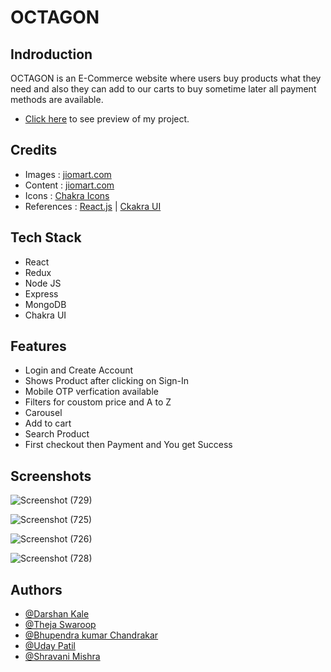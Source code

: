 # OCTAGON


## Indroduction
OCTAGON is an E-Commerce website where users buy products what they need and also they can add to our carts to buy sometime later all payment methods are available.

- [Click here](https://glittering-kleicha-186978.netlify.app/) to see preview of my project.


## Credits

 - Images : [jiomart.com](https://www.jiomart.com/)
 - Content : [jiomart.com](https://www.jiomart.com/)
 - Icons : [Chakra Icons](https://chakra-ui.com/)
 - References : [React.js](https://reactjs.org/) | [Ckakra UI](https://chakra-ui.com/)

## Tech Stack

- React
- Redux
- Node JS
- Express
- MongoDB
- Chakra UI

## Features

- Login and Create Account
- Shows Product after clicking on Sign-In
- Mobile OTP verfication available
- Filters for coustom price and A to Z
- Carousel
- Add to cart 
- Search Product
- First checkout then Payment and You get Success 


## Screenshots

![Screenshot (729)](https://user-images.githubusercontent.com/92500563/208514871-4074854b-77c6-48fd-82ff-72f1fed1230d.png)

![Screenshot (725)](https://user-images.githubusercontent.com/92500563/208514943-22fd2c31-853a-4aa5-8e92-52a32f75f5e4.png)

![Screenshot (726)](https://user-images.githubusercontent.com/92500563/208514970-92d1c42a-2ccd-4d12-bf14-d2357cb3fbc5.png)

![Screenshot (728)](https://user-images.githubusercontent.com/92500563/208514987-602263e7-e5ff-442a-a2e6-84b5e1dbefdd.png)





## Authors

- [@Darshan Kale](https://www.linkedin.com/in/darshan-kale-264335171/)
- [@Theja Swaroop](https://www.linkedin.com/in/theja-swaroop-10a1a9197/)
- [@Bhupendra kumar Chandrakar](https://www.linkedin.com/in/bhupendra-kumar-chandrakar/)
- [@Uday Patil](https://www.linkedin.com/in/patiluday/)
- [@Shravani Mishra](https://www.linkedin.com/in/shravani-mishra-3393651b0/)

 
